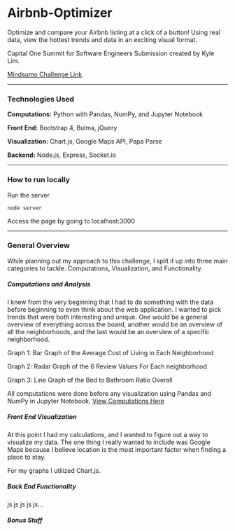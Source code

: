 # Airbnb-Optimizer

Optimize and compare your Airbnb listing at a click of a button! Using real data, view the hottest trends and data in an exciting visual format.

Capital One Summit for Software Engineers Submission created by Kyle Lim.

[Mindsumo Challenge Link](https://www.mindsumo.com/contests/airbnb-sf)

---

### Technologies Used

**Computations:** Python with Pandas, NumPy, and Jupyter Notebook

**Front End:** Bootstrap 4, Bulma, jQuery

**Visualization:** Chart.js, Google Maps API, Papa Parse

**Backend:** Node.js, Express, Socket.io

---

### How to run locally

Run the server

```
node server
```

Access the page by going to localhost:3000

---

### General Overview

While planning out my approach to this challenge, I split it up into three main categories to tackle. Computations, Visualization, and Functionality.

##### Computations and Analysis

I knew from the very beginning that I had to do something with the data
before beginning to even think about the web application. I wanted to pick
trends that were both interesting and unique. One would be a general overview
of everything across the board, another would be an overview of all the
neighborhoods, and the last would be an overview of a specific neighborhood.

Graph 1: Bar Graph of the Average Cost of Living in Each Neighborhood

Graph 2: Radar Graph of the 6 Review Values For Each neighborhood

Graph 3: Line Graph of the Bed to Bathroom Ratio Overall

All computations were done before any visualization using Pandas and NumPy in Jupyter Notebook. [View Computations Here](data/Import_Data.ipynb)


##### Front End Visualization

At this point I had my calculations, and I wanted to figure out a way to
visualize my data. The one thing I really wanted to include was Google Maps
because I believe location is the most important factor when finding a place
to stay.

For my graphs I utilized Chart.js.

##### Back End Functionality

js js js js js...

##### Bonus Stuff
